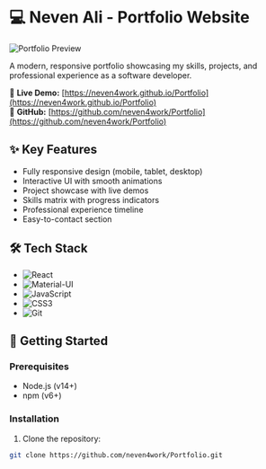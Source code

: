 # 💻 Neven Ali - Portfolio Website

![Portfolio Preview](public/images/preview.png)

A modern, responsive portfolio showcasing my skills, projects, and professional experience as a software developer.

🔗 **Live Demo:** [https://neven4work.github.io/Portfolio](https://neven4work.github.io/Portfolio)  
📂 **GitHub:** [https://github.com/neven4work/Portfolio](https://github.com/neven4work/Portfolio)

## ✨ Key Features

- Fully responsive design (mobile, tablet, desktop)
- Interactive UI with smooth animations
- Project showcase with live demos
- Skills matrix with progress indicators
- Professional experience timeline
- Easy-to-contact section

## 🛠 Tech Stack

- ![React](https://img.shields.io/badge/-React-61DAFB?logo=react&logoColor=white)
- ![Material-UI](https://img.shields.io/badge/-Material_UI-0081CB?logo=mui&logoColor=white)
- ![JavaScript](https://img.shields.io/badge/-JavaScript-F7DF1E?logo=javascript&logoColor=black)
- ![CSS3](https://img.shields.io/badge/-CSS3-1572B6?logo=css3&logoColor=white)
- ![Git](https://img.shields.io/badge/-Git-F05032?logo=git&logoColor=white)

## 🚀 Getting Started

### Prerequisites

- Node.js (v14+)
- npm (v6+)

### Installation

1. Clone the repository:

```bash
git clone https://github.com/neven4work/Portfolio.git
```
